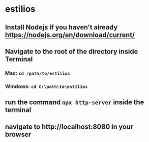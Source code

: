 # estilios

## Install Nodejs if you haven't already https://nodejs.org/en/download/current/

## Navigate to the root of the directory inside Terminal

### Mac: ` cd /path/to/estilios ` 

### Windows: ` cd C:\path\to\estilios `

##  run the command ` npx http-server ` inside the terminal

## navigate to http://localhost:8080 in your browser
